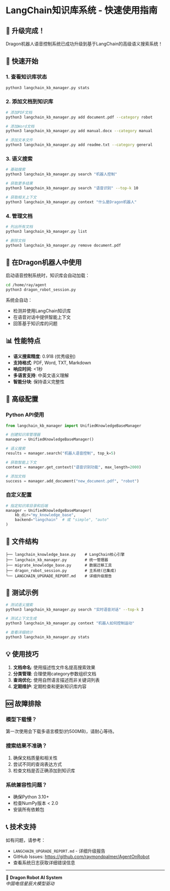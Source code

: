 # LangChain知识库系统 - 快速使用指南

## 🎉 升级完成！

Dragon机器人语音控制系统已成功升级到基于LangChain的高级语义搜索系统！

## 🚀 快速开始

### 1. 查看知识库状态
```bash
python3 langchain_kb_manager.py stats
```

### 2. 添加文档到知识库
```bash
# 添加PDF文档
python3 langchain_kb_manager.py add document.pdf --category robot

# 添加Word文档  
python3 langchain_kb_manager.py add manual.docx --category manual

# 添加文本文件
python3 langchain_kb_manager.py add readme.txt --category general
```

### 3. 语义搜索
```bash
# 基础搜索
python3 langchain_kb_manager.py search "机器人控制"

# 获取更多结果
python3 langchain_kb_manager.py search "语音识别" --top-k 10

# 获取相关上下文
python3 langchain_kb_manager.py context "什么是Dragon机器人"
```

### 4. 管理文档
```bash
# 列出所有文档
python3 langchain_kb_manager.py list

# 删除文档
python3 langchain_kb_manager.py remove document.pdf
```

## 🧠 在Dragon机器人中使用

启动语音控制系统时，知识库会自动加载：

```bash
cd /home/ray/agent
python3 dragon_robot_session.py
```

系统会自动：
- 检测并使用LangChain知识库
- 在语音对话中提供智能上下文
- 回答基于知识库的问题

## 📊 性能特点

- **语义搜索精度**: 0.918 (优秀级别)
- **支持格式**: PDF, Word, TXT, Markdown
- **响应时间**: <1秒
- **多语言支持**: 中英文语义理解
- **智能分块**: 保持语义完整性

## 🔧 高级配置

### Python API使用
```python
from langchain_kb_manager import UnifiedKnowledgeBaseManager

# 创建知识库管理器
manager = UnifiedKnowledgeBaseManager()

# 语义搜索
results = manager.search("机器人语音控制", top_k=5)

# 获取智能上下文
context = manager.get_context("语音识别功能", max_length=2000)

# 添加文档
success = manager.add_document("new_document.pdf", "robot")
```

### 自定义配置
```python
# 指定知识库目录和后端
manager = UnifiedKnowledgeBaseManager(
    kb_dir="my_knowledge_base",
    backend="langchain"  # 或 "simple", "auto"
)
```

## 📁 文件结构

```
├── langchain_knowledge_base.py    # LangChain核心引擎
├── langchain_kb_manager.py        # 统一管理器
├── migrate_knowledge_base.py      # 数据迁移工具
├── dragon_robot_session.py        # 主系统(已集成)
└── LANGCHAIN_UPGRADE_REPORT.md    # 详细升级报告
```

## 🎯 测试示例

```bash
# 测试语义搜索
python3 langchain_kb_manager.py search "实时语音对话" --top-k 3

# 测试上下文生成
python3 langchain_kb_manager.py context "机器人如何控制运动"

# 查看详细统计
python3 langchain_kb_manager.py stats
```

## 💡 使用技巧

1. **文档命名**: 使用描述性文件名提高搜索效果
2. **分类管理**: 合理使用category参数组织文档
3. **查询优化**: 使用自然语言描述而非关键词列表
4. **定期维护**: 定期检查和更新知识库内容

## 🆘 故障排除

### 模型下载慢？
第一次使用会下载多语言模型(约500MB)，请耐心等待。

### 搜索结果不准确？
1. 确保文档质量和相关性
2. 尝试不同的查询表达方式
3. 检查文档是否正确添加到知识库

### 系统兼容性问题？
- 确保Python 3.10+
- 检查NumPy版本 < 2.0
- 安装所有依赖包

## 📞 技术支持

如有问题，请参考：
- `LANGCHAIN_UPGRADE_REPORT.md` - 详细升级报告
- GitHub Issues: https://github.com/raymondpalmer/AgentOnRobot
- 查看系统日志获取详细错误信息

---

🤖 **Dragon Robot AI System**  
*中国电信星辰大模型驱动*
